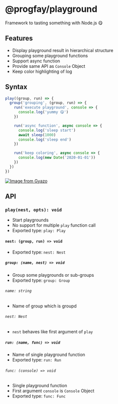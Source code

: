 # @progfay/playground

Framework to tasting something with Node.js 😋

## Features

- Display playground result in hierarchical structure
- Grouping some playground functions
- Support async function
- Provide same API as `Console` Object
- Keep color highlighting of log


## Syntax

```js
play((group, run) => {
  group('grouping', (group, run) => {
    run('execute playground', console => {
      console.log('yummy 😋')
    })

    run('async function', async console => {
      console.log('sleep start')
      await sleep(1000)
      console.log('sleep end')
    })

    run('keep coloring', async console => {
      console.log(new Date('2020-01-01'))
    })
  })
})
```

[![Image from Gyazo](https://i.gyazo.com/d5860beba56967039616f3435abcf891.gif)](https://gyazo.com/d5860beba56967039616f3435abcf891)


## API

### `play(nest, opts): void`

- Start playgrounds
- No support for multiple `play` function call
- Exported type: `play: Play`

#### `nest: (group, run) => void`

- Exported type: `nest: Nest`

##### `group: (name, nest) => void`

- Group some playgrounds or sub-groups
- Exported type: `group: Group`


###### `name: string`

- Name of group which is groupd


###### `nest: Nest`

- `nest` behaves like first argument of `play`


##### `run: (name, func) => void`

- Name of single playground function
- Exported type: `run: Run`


###### `func: (console) => void`

- Single playground function
- First argument `console` is `Console` Object
- Exported type: `func: Func`
